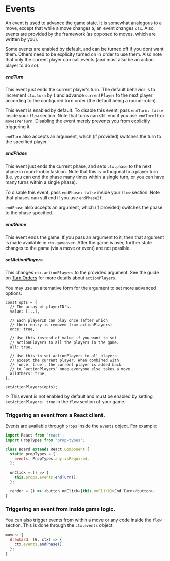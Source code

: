 # Events

An event is used to advance the game state. It is somewhat
analogous to a move, except that while a move changes
`G`, an event changes `ctx`. Also, events are provided by the
framework (as opposed to moves, which are written by you).

Some events are enabled by default, and can be turned off if you dont want them. Others need to be explicity turned on in order to use them. Also note that only the current player can call events (and must also be an action player to do so).

##### endTurn

This event just ends the current player's turn.
The default behavior is to increment `ctx.turn` by `1`
and advance `currentPlayer` to the next player according
to the configured turn order (the default being a round-robin).

This event is enabled by default. To disable this event,
pass `endTurn: false` inside your `flow` section. Note that
turns can still end if you use `endTurnIf` or `movesPerTurn`.
Disabling the event merely prevents you from explicitly
triggering it.

`endTurn` also accepts an argument, which (if provided)
switches the turn to the specified player.

##### endPhase

This event just ends the current phase, and sets `ctx.phase`
to the next phase in round-robin fashion. Note that this
is orthogonal to a player turn (i.e. you can end the phase
many times within a single turn, or you can have many
turns within a single phase).

To disable this event, pass `endPhase: false` inside your
`flow` section. Note that phases can still end if you use
`endPhaseIf`.

`endPhase` also accepts an argument, which (if provided)
switches the phase to the phase specified.

##### endGame

This event ends the game. If you pass an argument to it,
then that argument is made available in `ctx.gameover`.
After the game is over, further state changes to the game
(via a move or event) are not possible.

##### setActionPlayers

This changes `ctx.actionPlayers` to the provided argument.
See the guide on [Turn Orders](turn-order.md) for more
details about `actionPlayers`.

You may use an alternative form for the argument to set
more advanced options:

```
const opts = {
  // The array of playerID's.
  value: [...],

  // Each playerID can play once (after which
  // their entry is removed from actionPlayers)
  once: true,

  // Use this instead of value if you want to set
  // actionPlayers to all the players in the game.
  all: true,

  // Use this to set actionPlayers to all players
  // except the current player. When combined with
  // `once: true`, the current player is added back
  // to `actionPlayers` once everyone else takes a move.
  allOthers: true,
};

setActionPlayers(opts);
```

!> This event is not enabled by default and must be enabled
by setting `setActionPlayers: true` in the `flow` section
of your game.

### Triggering an event from a React client.

Events are available through `props` inside the
`events` object. For example:

```js
import React from 'react';
import PropTypes from 'prop-types';

class Board extends React.Component {
  static propTypes = {
    events: PropTypes.any.isRequired,
  };

  onClick = () => {
    this.props.events.endTurn();
  };

  render = () => <button onClick={this.onClick}>End Turn</button>;
}
```

### Triggering an event from inside game logic.

You can also trigger events from within a move or any
code inside the `flow` section. This is done through
the `ctx.events` object:

```js
moves: {
  drawCard: (G, ctx) => {
    ctx.events.endPhase();
  };
}
```
